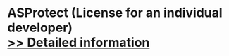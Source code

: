 # ASProtect (License for an individual developer)<br />[>> Detailed information](https://secure.shareit.com/shareit/product.html?productid=300173801&affiliateid=200057808)
